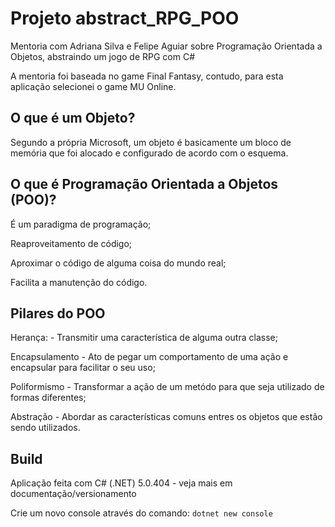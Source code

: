 # Projeto abstract_RPG_POO

Mentoria com Adriana Silva e Felipe Aguiar sobre Programação Orientada a Objetos, abstraindo um jogo de RPG com C#

A mentoria foi baseada no game Final Fantasy, contudo, para esta aplicação selecionei o game MU Online.

## O que é um Objeto?

Segundo a própria Microsoft, um objeto é basicamente um bloco de memória que foi alocado e configurado de acordo com o esquema.

## O que é Programação Orientada a Objetos (POO)?

É um paradigma de programação;

Reaproveitamento de código;

Aproximar o código de alguma coisa do mundo real;

Facilita a manutenção do código.

## Pilares do POO

Herança:
	- Transmitir uma característica de alguma outra classe;

Encapsulamento
	- Ato de pegar um comportamento de uma ação e encapsular para facilitar o seu uso;

Poliformismo
	- Transformar a ação de um metódo para que seja utilizado de formas diferentes;

Abstração
	- Abordar as características comuns entres os objetos que estão sendo utilizados.

## Build

Aplicação feita com C# (.NET) 5.0.404 - veja mais em documentação/versionamento

Crie um novo console através do comando: `dotnet new console`